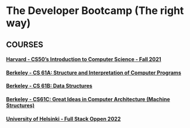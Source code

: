 # The Developer Bootcamp (The right way)

## COURSES

#### [Harvard - CS50’s Introduction to Computer Science - Fall 2021](https://cs50.harvard.edu/x/2022/)<br>

#### [Berkeley - CS 61A: Structure and Interpretation of Computer Programs](https://inst.eecs.berkeley.edu/~cs61a/sp21/)<br>

#### [Berkeley - CS 61B: Data Structures](https://sp21.datastructur.es/)<br>

#### [Berkeley - CS61C: Great Ideas in Computer Architecture (Machine Structures)](https://cs61c.org/sp22/)<br>

#### [University of Helsinki - Full Stack Oppen 2022](https://fullstackopen.com/en/)<br>
